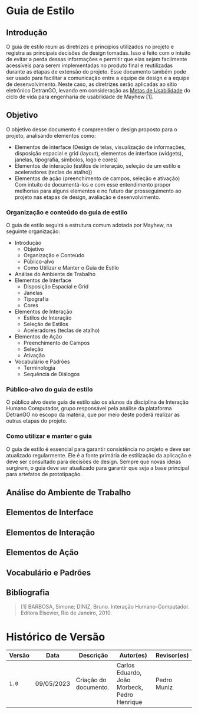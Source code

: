 # Guia de Estilo

## Introdução
O guia de estilo reuni as diretrizes e princípios utilizados no projeto e registra as principais decisões de design tomadas. Isso é feito com o intuito de evitar a perda dessas informações e permitir que elas sejam facilmente acessíveis para serem implementadas no produto final e reutilizadas durante as etapas de extensão do projeto. Esse documento também pode ser usado para facilitar a comunicação entre a equipe de design e a equipe de desenvolvimento. Neste caso, as diretrizes serão aplicadas ao sítio eletrônico DetranGO, levando em consideração as [Metas de Usabilidade](#) do ciclo de vida para engenharia de usabilidade de Mayhew [1].

## Objetivo
O objetivo desse documento é compreender o design proposto para o projeto, analisando elementos como:
- Elementos de interface (Design de telas, visualização de informações, disposição espacial e grid (layout), elementos de interface (widgets), janelas, tipografia, símbolos, logo e cores)
- Elementos de interação (estilos de interação, seleção de um estilo e aceleradores (teclas de atalho))
- Elementos de ação (preenchimento de campos, seleção e ativação) Com intuito de documentá-los e com esse entendimento propor melhorias para alguns elementos e no futuro dar prosseguimento ao projeto nas etapas de design, avaliação e desenvolvimento.

### Organização e conteúdo do guia de estilo
O guia de estilo seguirá a estrutura comum adotada por Mayhew, na seguinte organização:

- Introdução
    * Objetivo
    * Organização e Conteúdo
    * Público-alvo
    * Como Utilizar e Manter o Guia de Estilo
- Análise do Ambiente de Trabalho
- Elementos de Interface
    * Disposição Espacial e Grid
    * Janelas
    * Tipografia
    * Cores
- Elementos de Interação
    * Estilos de Interação
    * Seleção de Estilos
    * Aceleradores (teclas de atalho)
- Elementos de Ação
    * Preenchimento de Campos
    * Seleção
    * Ativação
- Vocabulário e Padrões
    * Terminologia
    * Sequência de Diálogos

### Público-alvo do guia de estilo
O público alvo deste guia de estilo são os alunos da disciplina de Interação Humano Computador, grupo responsável pela análise da plataforma DetranGO no escopo da matéria, que por meio deste poderá realizar as outras etapas do projeto.

### Como utilizar e manter o guia
O guia de estilo é essencial para garantir consistência no projeto e deve ser atualizado regularmente. Ele é a fonte primária de estilização da aplicação e deve ser consultado para decisões de design. Sempre que novas ideias surgirem, o guia deve ser atualizado para garantir que seja a base principal para artefatos de prototipação.

## Análise do Ambiente de Trabalho

## Elementos de Interface

## Elementos de Interação

## Elementos de Ação

## Vocabulário e Padrões

## Bibliografia

> [1] BARBOSA, Simone; DINIZ, Bruno. Interação Humano-Computador. Editora Elsevier, Rio de Janeiro, 2010.


# Histórico de Versão

| Versão | Data       | Descrição                          | Autor(es)     |  Revisor(es)  |
| ------ | ---------- | ---------------------------------- | ------------- | ------------- |
| `1.0`  | 09/05/2023 | Criação do documento.              | Carlos Eduardo, João Morbeck, Pedro Henrique | Pedro Muniz |
